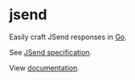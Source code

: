 # jsend

Easily craft JSend responses in [Go](https://golang.org). 

See [JSend specification](https://labs.omniti.com/labs/jsend).

View [documentation](https://godoc.org/github.com/samora/jsend).
